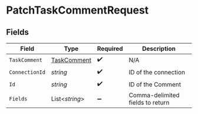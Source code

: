 # PatchTaskCommentRequest


## Fields

| Field                                                 | Type                                                  | Required                                              | Description                                           |
| ----------------------------------------------------- | ----------------------------------------------------- | ----------------------------------------------------- | ----------------------------------------------------- |
| `TaskComment`                                         | [TaskComment](../../Models/Components/TaskComment.md) | :heavy_check_mark:                                    | N/A                                                   |
| `ConnectionId`                                        | *string*                                              | :heavy_check_mark:                                    | ID of the connection                                  |
| `Id`                                                  | *string*                                              | :heavy_check_mark:                                    | ID of the Comment                                     |
| `Fields`                                              | List<*string*>                                        | :heavy_minus_sign:                                    | Comma-delimited fields to return                      |
